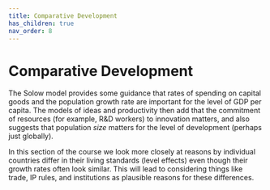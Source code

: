 ```yaml
---
title: Comparative Development
has_children: true
nav_order: 8
---
```


# Comparative Development
The Solow model provides some guidance that rates of spending on capital goods and the population growth rate are important for the level of GDP per capita. The models of ideas and productivity then add that the commitment of resources (for example, R&D workers) to innovation matters, and also suggests that population *size* matters for the level of development (perhaps just globally).

In this section of the course we look more closely at reasons by individual countries differ in their living standards (level effects) even though their growth rates often look similar. This will lead to considering things like trade, IP rules, and institutions as plausible reasons for these differences. 